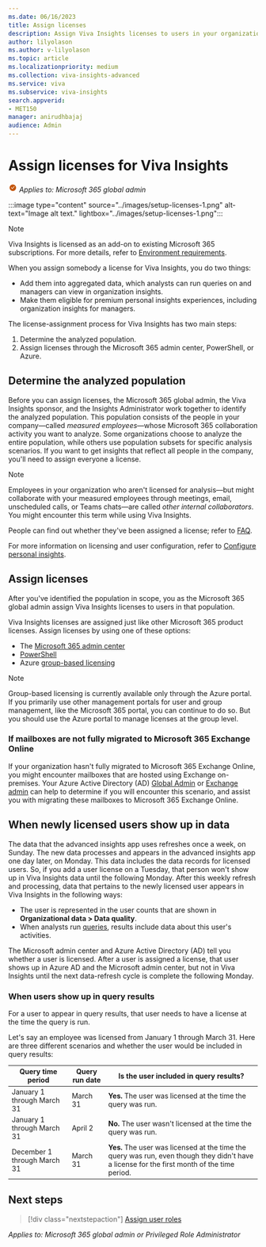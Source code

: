 ```yaml
---
ms.date: 06/16/2023
title: Assign licenses
description: Assign Viva Insights licenses to users in your organization
author: lilyolason
ms.author: v-lilyolason
ms.topic: article
ms.localizationpriority: medium 
ms.collection: viva-insights-advanced 
ms.service: viva 
ms.subservice: viva-insights 
search.appverid: 
- MET150 
manager: anirudhbajaj
audience: Admin
---
```


# Assign licenses for Viva Insights

![global admin](../images/applies-to-m365-admin.png) *Applies to: Microsoft 365 global admin*

:::image type="content" source="../images/setup-licenses-1.png" alt-text="Image alt text." lightbox="../images/setup-licenses-1.png":::

>[!Note]
>Viva Insights is licensed as an add-on to existing Microsoft 365 subscriptions. For more details, refer to [Environment requirements](environment-requirements.md).

When you assign somebody a license for Viva Insights, you do two things:

* Add them into aggregated data, which analysts can run queries on and managers can view in organization insights.
* Make them eligible for premium personal insights experiences, including organization insights for managers.

The license-assignment process for Viva Insights has two main steps:

1. Determine the analyzed population.
1. Assign licenses through the Microsoft 365 admin center, PowerShell, or Azure.

## Determine the analyzed population

Before you can assign licenses, the Microsoft 365 global admin, the Viva Insights sponsor, and the Insights Administrator work together to identify the analyzed population. This population consists of the people in your company—called *measured employees*—whose Microsoft 365 collaboration activity you want to analyze. Some organizations choose to analyze the entire population, while others use population subsets for specific analysis scenarios. If you want to get insights that reflect all people in the company, you'll need to assign everyone a license.

>[!Note]
>Employees in your organization who aren't licensed for analysis—but might collaborate with your measured employees through meetings, email, unscheduled calls, or Teams chats—are called *other internal collaborators*. You might encounter this term while using Viva Insights.

 People can find out whether they've been assigned a license; refer to [FAQ](../../personal/overview/mya-faq.md#q1-how-can-i-find-out-what-my-plan-is). 

For more information on licensing and user configuration, refer to [Configure personal insights](configure-personal-insights.md).

## Assign licenses

After you've identified the population in scope, you as the Microsoft 365 global admin assign Viva Insights licenses to users in that population.

Viva Insights licenses are assigned just like other Microsoft 365 product licenses. Assign licenses by using one of these options:

* The [Microsoft 365 admin center​](/microsoft-365/admin/add-users/add-users)
* [PowerShell](/microsoft-365/enterprise/assign-licenses-to-user-accounts-with-microsoft-365-powershell)
* Azure [group-based licensing](/azure/active-directory/enterprise-users/licensing-groups-assign)

>[!Note]
>Group-based licensing is currently available only through the Azure portal. If you primarily use other management portals for user and group management, like the Microsoft 365 portal, you can continue to do so. But you should use the Azure portal to manage licenses at the group level.

### If mailboxes are not fully migrated to Microsoft 365 Exchange Online

If your organization hasn't fully migrated to Microsoft 365 Exchange Online, you might encounter mailboxes that are hosted using Exchange on-premises. Your Azure Active Directory (AD) [Global Admin](/azure/active-directory/roles/permissions-reference#global-administrator) or [Exchange admin](/azure/active-directory/roles/permissions-reference#exchange-administrator) can help to determine if you will encounter this scenario, and assist you with migrating these mailboxes to Microsoft 365 Exchange Online. 

## When newly licensed users show up in data

The data that the advanced insights app uses refreshes once a week, on Sunday. The new data processes and appears in the advanced insights app one day later, on Monday. This data includes the data records for licensed users. So, if you add a user license on a Tuesday, that person won't show up in Viva Insights data until the following Monday. After this weekly refresh and processing, data that pertains to the newly licensed user appears in Viva Insights in the following ways:

* The user is represented in the user counts that are shown in **Organizational data > Data quality**.
* When analysts run [queries](../analyst/person-query.md), results include data about this user's activities.

The Microsoft admin center and Azure Active Directory (AD) tell you whether a user is licensed. After a user is assigned a license, that user shows up in Azure AD and the Microsoft admin center, but not in Viva Insights until the next data-refresh cycle is complete the following Monday.

### When users show up in query results

For a user to appear in query results, that user needs to have a license at the time the query is run.

Let's say an employee was licensed from January 1 through March 31. Here are three different scenarios and whether the user would be included in query results:

|Query time period| Query run date| Is the user included in query results?|
|-----------------|-------------|-----|
|January 1 through March 31|March 31 |**Yes.** The user was licensed at the time the query was run. |
|January 1 through March 31|April 2|**No.** The user wasn't licensed at the time the query was run.|
|December 1 through March 31 |March 31|**Yes.** The user was licensed at the time the query was run, even though they didn't have a license for the first month of the time period.|

## Next steps

> [!div class="nextstepaction"]
> [Assign user roles](./assign-user-roles.md)

*Applies to: Microsoft 365 global admin or Privileged Role Administrator*


